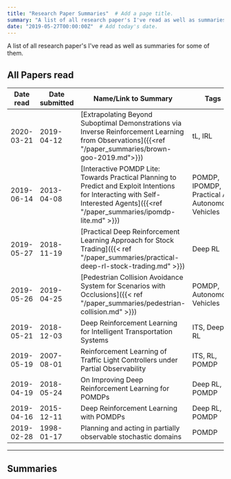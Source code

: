 ```yaml
---
title: "Research Paper Summaries"  # Add a page title.
summary: "A list of all research paper's I've read as well as summaries for some of them."  # Add a page description.
date: "2019-05-27T00:00:00Z"  # Add today's date.
---
```


A list of all research paper's I've read as well as summaries for some of them.

## All Papers read

Date read | Date submitted | Name/Link to Summary | Tags | Summary
--- | --- | --- | --- | ---
2020-03-21 | 2019-04-12 | [Extrapolating Beyond Suboptimal Demonstrations via Inverse Reinforcement Learning from Observations]({{<ref "/paper_summaries/brown-goo-2019.md">}}) | tL, IRL
2019-06-14 | 2013-04-08 | [Interactive POMDP Lite: Towards Practical Planning to Predict and Exploit Intentions for Interacting with Self-Interested Agents]({{<ref "/paper_summaries/ipomdp-lite.md" >}}) | POMDP, IPOMDP, Practical AI, Autonomous Vehicles
2019-05-27 | 2018-11-19 | [Practical Deep Reinforcement Learning Approach for Stock Trading]({{< ref "/paper_summaries/practical-deep-rl-stock-trading.md" >}}) | Deep RL
2019-05-26 | 2019-04-25 | [Pedestrian Collision Avoidance System for Scenarios with Occlusions]({{< ref "/paper_summaries/pedestrian-collision.md" >}}) | POMDP, Autonomous Vehicles
2019-05-21 | 2018-12-03 | Deep Reinforcement Learning for Intelligent Transportation Systems | ITS, Deep RL
2019-05-19 | 2007-08-01 | Reinforcement Learning of Traffic Light Controllers under Partial Observability | ITS, RL, POMDP
2019-04-19 | 2018-05-24 | On Improving Deep Reinforcement Learning for POMDPs | Deep RL, POMDP
2019-04-16 | 2015-12-11 | Deep Reinforcement Learning with POMDPs | Deep RL, POMDP
2019-02-28 | 1998-01-17 | Planning and acting in partially observable stochastic domains | POMDP


---

## Summaries
